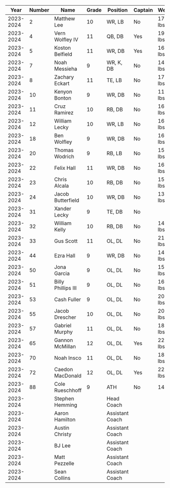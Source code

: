 ﻿| **Year**  | **Number** | **Name**       | **Grade** | **Position**        | **Captain** | **Weight**  | **Height** | **Type**   |
|-----------|--------|--------------------|-------|-----------------|---------|---------|--------|--------|
| 2023-2024 | 2      | Matthew Lee        | 10    | WR, LB          | No      | 170 lbs | 5' 11" | Player |
| 2023-2024 | 4      | Vern Wolfley IV    | 11    | QB, DB          | Yes     | 194 lbs | 6' 0"  | Player |
| 2023-2024 | 5      | Koston Belfield    | 11    | WR, DB          | Yes     | 160 lbs | 6' 0"  | Player |
| 2023-2024 | 7      | Noah Messieha      | 9     | WR, K, DB       | No      | 140 lbs | 5' 10" | Player |
| 2023-2024 | 8      | Zachary Eckart     | 11    | TE, LB          | No      | 176 lbs | 5' 11" | Player |
| 2023-2024 | 10     | Kenyon Bonton      | 9     | WR, DB          | No      | 110 lbs | 5' 7"  | Player |
| 2023-2024 | 11     | Cruz Ramirez       | 10    | RB, DB          | No      | 160 lbs | 5' 7"  | Player |
| 2023-2024 | 12     | William Lecky      | 10    | WR, LB          | No      | 160 lbs | 5' 9"  | Player |
| 2023-2024 | 18     | Ben Wolfley        | 9     | WR, DB          | No      | 165 lbs | 5' 10" | Player |
| 2023-2024 | 20     | Thomas Wodrich     | 9     | RB, LB          | No      | 150 lbs | 5' 10" | Player |
| 2023-2024 | 22     | Felix Hall         | 11    | WR, DB          | No      | 160 lbs | 5' 9"  | Player |
| 2023-2024 | 23     | Chris Alcala       | 10    | RB, DB          | No      | 150 lbs | 5' 7"  | Player |
| 2023-2024 | 24     | Jacob Butterfield  | 10    | WR, DB          | No      | 135 lbs | 5' 5"  | Player |
| 2023-2024 | 31     | Xander Lecky       | 9     | TE, DB          | No      |         | 5' 9"  | Player |
| 2023-2024 | 32     | William Kelly      | 10    | RB, DB          | No      | 145 lbs | 5' 7"  | Player |
| 2023-2024 | 33     | Gus Scott          | 11    | OL, DL          | No      | 215 lbs | 6' 0"  | Player |
| 2023-2024 | 44     | Ezra Hall          | 9     | WR, DB          | No      | 140 lbs | 5' 7"  | Player |
| 2023-2024 | 50     | Jona Garcia        | 9     | OL, DL          | No      | 156 lbs | 5' 5"  | Player |
| 2023-2024 | 51     | Billy Phillips III | 9     | OL, DL          | No      | 160 lbs | 5' 10" | Player |
| 2023-2024 | 53     | Cash Fuller        | 9     | OL, DL          | No      | 200 lbs |        | Player |
| 2023-2024 | 55     | Jacob Drescher     | 10    | OL, DL          | No      | 205 lbs | 6' 3"  | Player |
| 2023-2024 | 57     | Gabriel Murphy     | 11    | OL, DL          | No      | 185 lbs | 5' 10" | Player |
| 2023-2024 | 65     | Gannon McMillan    | 12    | OL, DL          | Yes     | 225 lbs | 6' 2"  | Player |
| 2023-2024 | 70     | Noah Insco         | 11    | OL, DL          | No      | 185 lbs | 5' 6"  | Player |
| 2023-2024 | 72     | Caedon MacDonald   | 12    | OL, DL          | Yes     | 220 lbs | 5' 10" | Player |
| 2023-2024 | 88     | Cole Rueschhoff    | 9     | ATH             | No      | 145lbs  | 5' 8"  | Player |
| 2023-2024 |        | Stephen Hemming    |       | Head Coach      |         |         |        | Coach  |
| 2023-2024 |        | Aaron Hamilton     |       | Assistant Coach |         |         |        | Coach  |
| 2023-2024 |        | Austin Christy     |       | Assistant Coach |         |         |        | Coach  |
| 2023-2024 |        | BJ Lee             |       | Assistant Coach |         |         |        | Coach  |
| 2023-2024 |        | Matt Pezzelle      |       | Assistant Coach |         |         |        | Coach  |
| 2023-2024 |        | Sean Collins       |       | Assistant Coach |         |         |        | Coach  |

